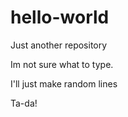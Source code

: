 # hello-world
Just another repository

Im not sure what to type.

I'll just make random lines

Ta-da!
